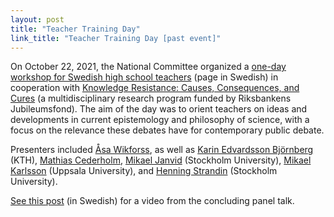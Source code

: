 ```yaml
---
layout: post
title: "Teacher Training Day"
link_title: "Teacher Training Day [past event]"
---
```

On October 22, 2021, the National Committee organized a
[one-day workshop for Swedish high school teachers](https://kva.se/kunskapimotvind)
(page in Swedish) in cooperation with
[Knowledge Resistance: Causes, Consequences, and Cures](https://knowledge-resistance.com/)
(a multidisciplinary research
program funded by Riksbankens Jubileumsfond). The aim of the day was to orient
teachers on ideas and developments in current epistemology and philosophy of
science, with a focus on the relevance these debates have for contemporary
public debate.

Presenters included
[Åsa Wikforss](https://knowledge-resistance.com/profile/?smid=136),
as well as
[Karin Edvardsson Björnberg](https://karinbjornberg.wordpress.com/)
(KTH),
[Mathias Cederholm](https://www.allefonti.se/om-oss/),
[Mikael Janvid](https://www.philosophy.su.se/english/research/our-researchers/faculty/mikael-janvid-1.154859)
(Stockholm University),
[Mikael Karlsson](https://katalog.uu.se/profile/?id=N21-99)
(Uppsala University), and
[Henning Strandin](https://www.philosophy.su.se/english/research/our-researchers/phd-students/henning-strandin-1.157541) (Stockholm University).

[See this post](https://knowledge-resistance.com/2021/10/28/kunskap-i-motvind-panelsamtal-for-gymnasielarare/)
(in Swedish) for a video from the concluding panel talk.

